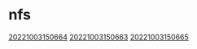 # nfs
[20221003150664](/zet/20221003150664/README.md)
[20221003150663](/zet/20221003150663/README.md)
[20221003150665](/zet/20221003150665/README.md)

